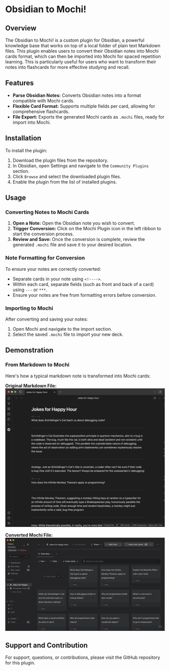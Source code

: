 
# Obsidian to Mochi!

## Overview

The Obsidian to Mochi! is a custom plugin for Obsidian, a powerful knowledge base that works on top of a local folder of plain text Markdown files. This plugin enables users to convert their Obsidian notes into Mochi cards format, which can then be imported into Mochi for spaced repetition learning. This is particularly useful for users who want to transform their notes into flashcards for more effective studying and recall.

## Features

- **Parse Obsidian Notes:** Converts Obsidian notes into a format compatible with Mochi cards.
- **Flexible Card Format:** Supports multiple fields per card, allowing for comprehensive flashcards.
- **File Export:** Exports the generated Mochi cards as `.mochi` files, ready for import into Mochi.

## Installation

To install the plugin:

1. Download the plugin files from the repository.
2. In Obsidian, open Settings and navigate to the `Community Plugins` section.
3.  Click `Browse` and select the downloaded plugin files.
4. Enable the plugin from the list of installed plugins.

## Usage

### Converting Notes to Mochi Cards

1. **Open a Note:** Open the Obsidian note you wish to convert.
2. **Trigger Conversion:** Click on the Mochi Plugin icon in the left ribbon to start the conversion process.
3. **Review and Save:** Once the conversion is complete, review the generated `.mochi` file and save it to your desired location.

### Note Formatting for Conversion

To ensure your notes are correctly converted:

- Separate cards in your note using `<!---->`.
- Within each card, separate fields (such as front and back of a card) using `---` or `***`.
- Ensure your notes are free from formatting errors before conversion.

### Importing to Mochi

After converting and saving your notes:

1. Open Mochi and navigate to the import section.
2. Select the saved `.mochi` file to import your new deck.

## Demonstration

### From Markdown to Mochi

Here's how a typical markdown note is transformed into Mochi cards:

**Original Markdown File:**
![Original Markdown File](./img/obsidian.png)

**Converted Mochi File:**
![Converted Mochi File](./img/mochi.png)



## Support and Contribution

For support, questions, or contributions, please visit the GitHub repository for this plugin.

